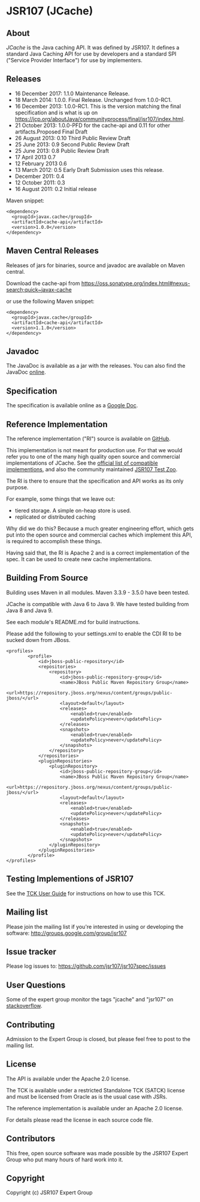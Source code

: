 



JSR107 (JCache)
===============

About
-----

*JCache* is the Java caching API. It was defined by JSR107. It defines a standard Java Caching API for use by developers and a standard SPI ("Service
 Provider Interface") for use by implementers. 


## Releases

* 16 December 2017: 1.1.0 Maintenance Release. 
* 18 March 2014:  1.0.0. Final Release. Unchanged from 1.0.0-RC1.
* 16 December 2013:  1.0.0-RC1. This is the version matching the final specification and is what is up on https://jcp.org/aboutJava/communityprocess/final/jsr107/index.html.
* 21 October 2013:  1.0.0-PFD for the cache-api and 0.11 for other artifacts.Proposed Final Draft
* 26 August 2013:   0.10 Third Public Review Draft
* 25 June 2013:     0.9 Second Public Review Draft
* 25 June 2013:     0.8 Public Review Draft
* 17 April 2013     0.7
* 12 February 2013  0.6
* 13 March 2012:    0.5 Early Draft Submission uses this release.
* December 2011:    0.4
* 12 October 2011:  0.3
* 16 August 2011:   0.2 Initial release

Maven snippet:

    <dependency>
      <groupId>javax.cache</groupId>
      <artifactId>cache-api</artifactId>
      <version>1.0.0</version>
    </dependency>


Maven Central Releases
----------------------

Releases of jars for binaries, source and javadoc are available on Maven central.

Download the cache-api from <https://oss.sonatype.org/index.html#nexus-search;quick~javax-cache>

or use the following Maven snippet:

    <dependency>
      <groupId>javax.cache</groupId>
      <artifactId>cache-api</artifactId>
      <version>1.1.0</version>
    </dependency>

Javadoc
-------

The JavaDoc is available as a jar with the releases. You can also find the JavaDoc [online](http://www.javadoc.io/doc/javax.cache/cache-api/1.0.0).

Specification
-------------

The specification is available online as a [Google Doc](https://docs.google.com/document/d/1MZQstO9GJo_MUMy5iD5sxCrstunnQ1f85ekCng8LcqM/edit?usp=sharing).

Reference Implementation
------------------------

The reference implementation ("RI") source is available on [GitHub](https://github.com/jsr107/RI).

This implementation is not meant for production use. For that we would refer you
to one of the many high quality open source and commercial implementations of JCache. See the [official list of compatible implementions](https://jcp.org/aboutJava/communityprocess/implementations/jsr107/index.html),
and also the community maintained [JSR107 Test Zoo](https://github.com/cruftex/jsr107-test-zoo/blob/master/report.md).

The RI is there to ensure that the specification and API works as its only purpose.

For example, some things that we leave out:

- tiered storage. A simple on-heap store is used.
- replicated or distributed caching

Why did we do this? Because a much greater engineering effort, which gets put into the open source and commercial caches
which implement this API, is required to accomplish these things.

Having said that, the RI is Apache 2 and is a correct implementation of the spec. It can be used to create new cache
implementations.

Building From Source
--------------------

Building uses Maven in all modules. Maven 3.3.9 - 3.5.0 have been tested.

JCache is compatible with Java 6 to Java 9. We have tested building from Java 8 and Java 9.

See each module's README.md for build instructions.

Please add the following to your settings.xml to enable the CDI RI to be sucked down from JBoss.

    <profiles>
            <profile>
                <id>jboss-public-repository</id>
                <repositories>
                    <repository>
                        <id>jboss-public-repository-group</id>
                        <name>JBoss Public Maven Repository Group</name>
                        <url>https://repository.jboss.org/nexus/content/groups/public-jboss/</url>
                        <layout>default</layout>
                        <releases>
                            <enabled>true</enabled>
                            <updatePolicy>never</updatePolicy>
                        </releases>
                        <snapshots>
                            <enabled>true</enabled>
                            <updatePolicy>never</updatePolicy>
                        </snapshots>
                    </repository>
                </repositories>
                <pluginRepositories>
                    <pluginRepository>
                        <id>jboss-public-repository-group</id>
                        <name>JBoss Public Maven Repository Group</name>
                        <url>https://repository.jboss.org/nexus/content/groups/public-jboss/</url>
                        <layout>default</layout>
                        <releases>
                            <enabled>true</enabled>
                            <updatePolicy>never</updatePolicy>
                        </releases>
                        <snapshots>
                            <enabled>true</enabled>
                            <updatePolicy>never</updatePolicy>
                        </snapshots>
                    </pluginRepository>
                </pluginRepositories>
            </profile>
    </profiles>



Testing Implementions of JSR107
-------------------------------

See the [TCK User Guide](https://docs.google.com/document/d/1w3Ugj_oEqjMlhpCkGQOZkd9iPf955ZWHAVdZzEwYYdU/edit?usp=sharing)
for instructions on how to use this TCK.

Mailing list
------------

Please join the mailing list if you're interested in using or developing the software: <http://groups.google.com/group/jsr107>


Issue tracker
-------------

Please log issues to: <https://github.com/jsr107/jsr107spec/issues>


User Questions
--------------

Some of the expert group monitor the tags "jcache" and "jsr107" on [stackoverflow](http://stackoverflow.com).


Contributing
------------

Admission to the Expert Group is closed, but please feel free to post to the mailing list.


License
-------

The API is available under the Apache 2.0 license.

The TCK is available under a restricted Standalone TCK (SATCK) license and must be 
licensed from Oracle as is the usual case with JSRs.

The reference implementation is available under an Apache 2.0 license.

For details please read the license in each source code file.

Contributors
------------

This free, open source software was made possible by the JSR107 Expert Group who put many hours of hard work into it.


Copyright
---------

Copyright (c) JSR107 Expert Group
